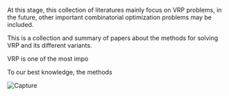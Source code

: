 At this stage, this collection of literatures mainly focus on VRP problems, in the future, other important combinatorial optimization problems may be included.

This is a collection and summary of papers about the methods for solving VRP and its different variants.


VRP is one of the most impo

To our best knowledge, the methods 



![Capture](https://user-images.githubusercontent.com/40708416/114489443-bc413a80-9c45-11eb-99a7-5829056518bf.PNG)
